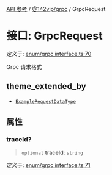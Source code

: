 [API 参考](../../../index.md) / [@142vip/grpc](../index.md) / GrpcRequest

# 接口: GrpcRequest

定义于: [enum/grpc.interface.ts:70](https://github.com/142vip/core-x/blob/724c9f80a9f43d7639fb0f15c0381f9ca258849b/packages/grpc/src/enum/grpc.interface.ts#L70)

Grpc 请求格式

## theme_extended_by

- [`ExampleRequestDataType`](ExampleRequestDataType.md)

## 属性

### traceId?

> `optional` **traceId**: `string`

定义于: [enum/grpc.interface.ts:71](https://github.com/142vip/core-x/blob/724c9f80a9f43d7639fb0f15c0381f9ca258849b/packages/grpc/src/enum/grpc.interface.ts#L71)
